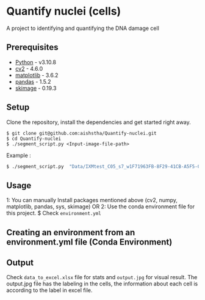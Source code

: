 # Quantify nuclei (cells)

A project to identifying and quantifying the DNA damage cell
    
## Prerequisites

- [Python](https://www.python.org/downloads/) - v3.10.8
- [cv2](https://pypi.org/project/opencv-python/) - 4.6.0
- [matplotlib](https://matplotlib.org/stable/users/installing/index.html) - 3.6.2
- [pandas](https://pypi.org/project/pandas/) - 1.5.2
- [skimage](https://pypi.org/project/scikit-image/) - 0.19.3

## Setup
Clone the repository, install the dependencies and get started right away.

    $ git clone git@github.com:aishstha/Quantify-nuclei.git
    $ cd Quantify-nuclei
    $ ./segment_script.py <Input-image-file-path> 
    
Example :
```bash
$ ./segment_script.py  "Data/IXMtest_C05_s7_w1F71963FB-8F29-41CB-A5F5-07CB9584BBC5.tif"

```
 
## Usage

1: You can manually Install packages mentioned above (cv2, numpy, matplotlib, pandas, sys, skimage)
OR 
2: Use the conda environment file for this project. 
    $ Check `environment.yml` 
    
## Creating an environment from an environment.yml file (Conda Environment)



## Output

Check `data_to_excel.xlsx` file for stats and `output.jpg` for visual result. The output.jpg file has the labeling in the cells, the information about each cell is according to the label in excel file. 
